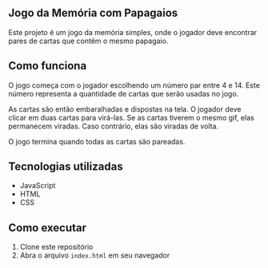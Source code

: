 ## Jogo da Memória com Papagaios

Este projeto é um jogo da memória simples, onde o jogador deve encontrar pares de cartas que contêm o mesmo papagaio.

## Como funciona

O jogo começa com o jogador escolhendo um número par entre 4 e 14. Este número representa a quantidade de cartas que serão usadas no jogo.

As cartas são então embaralhadas e dispostas na tela. O jogador deve clicar em duas cartas para virá-las. Se as cartas tiverem o mesmo gif, elas permanecem viradas. Caso contrário, elas são viradas de volta.

O jogo termina quando todas as cartas são pareadas.

## Tecnologias utilizadas

- JavaScript
- HTML
- CSS

## Como executar

1. Clone este repositório
2. Abra o arquivo `index.html` em seu navegador